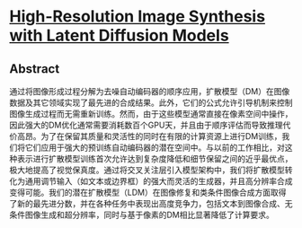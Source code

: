# [High-Resolution Image Synthesis with Latent Diffusion Models](https://arxiv.org/pdf/2112.10752.pdf)

## Abstract

通过将图像形成过程分解为去噪自动编码器的顺序应用，扩散模型（DM）在图像数据及其它领域实现了最先进的合成结果。此外，它们的公式允许引导机制来控制图像生成过程而无需重新训练。然而，由于这些模型通常直接在像素空间中操作，因此强大的DM优化通常需要消耗数百个GPU天，并且由于顺序评估而导致推理代价高昂。为了在保留其质量和灵活性的同时在有限的计算资源上进行DM训练，我们将它们应用于强大的预训练自动编码器的潜在空间中。与以前的工作相比，对这种表示进行扩散模型训练首次允许达到复杂度降低和细节保留之间的近乎最优点，极大地提高了视觉保真度。通过将交叉关注层引入模型架构中，我们将扩散模型转化为通用调节输入（如文本或边界框）的强大而灵活的生成器，并且高分辨率合成变得可能。我们的潜在扩散模型（LDM）在图像修复和类条件图像合成方面取得了新的最先进分数，并在各种任务中表现出高度竞争力，包括文本到图像合成、无条件图像生成和超分辨率，同时与基于像素的DM相比显著降低了计算要求。